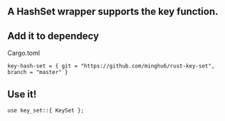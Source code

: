 ## A HashSet wrapper supports the key function.

## Add it to dependecy

Cargo.toml

```
key-hash-set = { git = "https://github.com/minghu6/rust-key-set", branch = "master" }
```

## Use it!

`use key_set::{ KeySet };`
